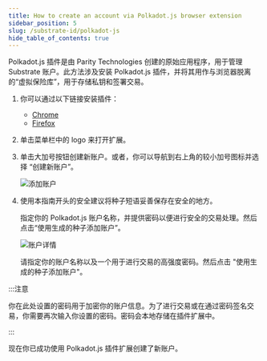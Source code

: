 ```yaml
---
title: How to create an account via Polkadot.js browser extension
sidebar_position: 5
slug: /substrate-id/polkadot-js
hide_table_of_contents: true
---
```


Polkadot.js 插件是由 Parity Technologies 创建的原始应用程序，用于管理 Substrate 账户。此方法涉及安装 Polkadot.js 插件，并将其用作与浏览器脱离的“虚拟保险库”，用于存储私钥和签署交易。

1. 你可以通过以下链接安装插件：

    - [Chrome](https://chrome.google.com/webstore/detail/polkadot%7Bjs%7D-extension/mopnmbcafieddcagagdcbnhejhlodfdd?hl=en)
    - [Firefox](https://addons.mozilla.org/en-US/firefox/addon/polkadot-js-extension)

2. 单击菜单栏中的 logo 来打开扩展。

3. 单击大加号按钮创建新账户。或者，你可以导航到右上角的较小加号图标并选择 “创建新账户”。

    ![添加账户](/img/02/polkadot-add-account.png)

4. 使用本指南开头的安全建议将种子短语妥善保存在安全的地方。

    指定你的 Polkadot.js 账户名称，并提供密码以便进行安全的交易处理。然后点击“使用生成的种子添加账户”。

    ![账户详情](/img/02/polkadot-account-details.png)

    请指定你的账户名称以及一个用于进行交易的高强度密码。然后点击 "使用生成的种子添加账户"。

:::注意

你在此处设置的密码用于加密你的账户信息。为了进行交易或在通过密码签名交易，你需要再次输入你设置的密码。密码会本地存储在插件扩展中。

:::

现在你已成功使用 Polkadot.js 插件扩展创建了新账户。